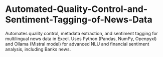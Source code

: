 # Automated-Quality-Control-and-Sentiment-Tagging-of-News-Data
Automates quality control, metadata extraction, and sentiment tagging for multilingual news data in Excel. Uses Python (Pandas, NumPy, Openpyxl) and Ollama (Mistral model) for advanced NLU and financial sentiment analysis, including Banks news.
